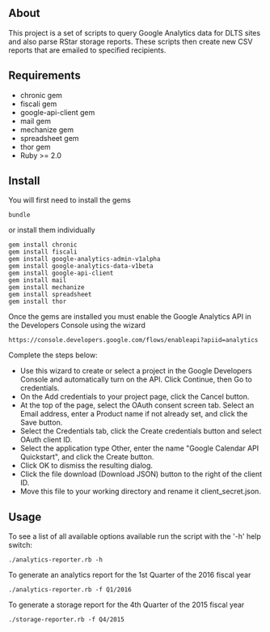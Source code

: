 ## About ##

This project is a set of scripts to query Google Analytics data for DLTS sites and also parse RStar storage reports.  These scripts then create new CSV reports that are emailed to specified recipients.

## Requirements ##

- chronic gem
- fiscali gem
- google-api-client gem
- mail gem
- mechanize gem
- spreadsheet gem
- thor gem
- Ruby >= 2.0

## Install ##

You will first need to install the gems

    bundle

or install them individually

    gem install chronic
    gem install fiscali
    gem install google-analytics-admin-v1alpha
    gem install google-analytics-data-v1beta
    gem install google-api-client
    gem install mail
    gem install mechanize
    gem install spreadsheet
    gem install thor

Once the gems are installed you must enable the Google Analytics API
in the Developers Console using the wizard

    https://console.developers.google.com/flows/enableapi?apiid=analytics

Complete the steps below:

- Use this wizard to create or select a project in the Google Developers Console and automatically turn on the API. Click Continue, then Go to credentials.
- On the Add credentials to your project page, click the Cancel button.
- At the top of the page, select the OAuth consent screen tab. Select an Email address, enter a Product name if not already set, and click the Save button.
- Select the Credentials tab, click the Create credentials button and select OAuth client ID.
- Select the application type Other, enter the name "Google Calendar API Quickstart", and click the Create  button.
- Click OK to dismiss the resulting dialog.
- Click the file download (Download JSON) button to the right of the client ID.
- Move this file to your working directory and rename it client_secret.json.

## Usage ##

To see a list of all available options available run the script with the '-h' help switch:

    ./analytics-reporter.rb -h

To generate an analytics report for the 1st Quarter of the 2016 fiscal year

    ./analytics-reporter.rb -f Q1/2016

To generate a storage report for the 4th Quarter of the 2015 fiscal year

    ./storage-reporter.rb -f Q4/2015

